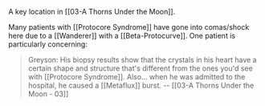 A key location in [[03-A Thorns Under the Moon]].

Many patients with [[Protocore Syndrome]] have gone into comas/shock here due to a [[Wanderer]] with a [[Beta-Protocurve]]. One patient is particularly concerning:
> Greyson: His biopsy results show that the crystals in his heart have a certain shape and structure that's different from the ones you'd see with [[Protocore Syndrome]]. Also... when he was admitted to the hospital, he caused a [[Metaflux]] burst.
> -- [[03-A Thorns Under the Moon - 03]]